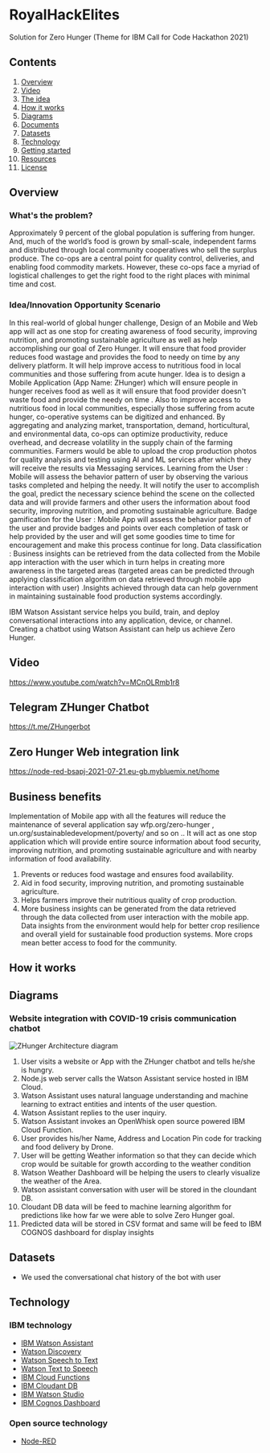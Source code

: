 # RoyalHackElites
Solution for Zero Hunger (Theme for IBM Call for Code Hackathon 2021)

## Contents

1. [Overview](#overview)
2. [Video](#video)
3. [The idea](#the-idea)
4. [How it works](#how-it-works)
5. [Diagrams](#diagrams)
6. [Documents](#documents)
7. [Datasets](#datasets)
8. [Technology](#technology)
9. [Getting started](#getting-started)
10. [Resources](#resources)
11. [License](#license)

## Overview

### What's the problem?
Approximately 9 percent of the global population is suffering from hunger. And, much of the world’s food is grown by small-scale, independent farms and distributed through local community cooperatives who sell the surplus produce. The co-ops are a central point for quality control, deliveries, and enabling food commodity markets. However, these co-ops face a myriad of logistical challenges to get the right food to the right places with minimal time and cost.

### Idea/Innovation Opportunity Scenario 

In this real-world of global hunger challenge, Design of an Mobile and Web app will act as one stop for creating awareness of food security, improving nutrition, and promoting sustainable agriculture as well as help accomplishing our goal of Zero Hunger. It will ensure that food provider reduces food wastage and provides the food to needy on time by any delivery platform. It will help improve access to nutritious food in local communities and those suffering from acute hunger.
Idea is to design a Mobile Application (App Name: ZHunger) which will ensure people in hunger receives food as well as it will ensure that food provider doesn't waste food and provide the needy on time . Also to improve access to nutritious food in local communities, especially those suffering from acute hunger, co-operative systems can be digitized and enhanced. By aggregating and analyzing market, transportation, demand, horticultural, and environmental data, co-ops can optimize productivity, reduce overhead, and decrease volatility in the supply chain of the farming communities. Farmers would be able to upload the crop production photos for quality analysis and testing using AI and ML services after which they will receive the results via Messaging services.
Learning from the User : Mobile will assess the behavior pattern of user by observing the various tasks completed and helping the needy. It will notify the user to accomplish the goal, predict the necessary science behind the scene on the collected data and will provide farmers and other users the information about food security, improving nutrition, and promoting sustainable agriculture.
Badge gamification for the User : Mobile App will assess the behavior pattern of the user and provide badges and points over each completion of task or help provided by the user and will get some goodies time to time for encouragement and make this process continue for long.
Data classification : Business insights can be retrieved from the data collected from the Mobile app interaction with the user which in turn helps in creating more awareness in the targeted areas (targeted areas can be predicted through applying classification algorithm on data retrieved through mobile app interaction with user) .Insights achieved through data can help government in maintaining sustainable food production systems accordingly.

IBM Watson Assistant service helps you build, train, and deploy conversational interactions into any application, device, or channel. Creating a chatbot using Watson Assistant can help us achieve Zero Hunger.

## Video

https://www.youtube.com/watch?v=MCnOLRmb1r8

## Telegram ZHunger Chatbot

https://t.me/ZHungerbot

## Zero Hunger Web integration link

https://node-red-bsapj-2021-07-21.eu-gb.mybluemix.net/home

## Business benefits 

Implementation of Mobile app with all the features will reduce the maintenance of several application say wfp.org/zero-hunger , un.org/sustainabledevelopment/poverty/ and so on ..  It will act as one stop application which will provide entire source information about food security, improving nutrition, and promoting sustainable agriculture and with nearby information of food availability.
1.	Prevents or reduces food wastage and ensures food availability.
2.	Aid in food security, improving nutrition, and promoting sustainable agriculture.
3.	Helps farmers improve their nutritious quality of crop production.
4.	More business insights can be generated from the data retrieved through the data collected from user interaction with the mobile app. Data insights from the environment would help for better crop resilience and overall yield for sustainable food production systems. More crops mean better access to food for the community.

## How it works


## Diagrams

### Website integration with COVID-19 crisis communication chatbot

![ZHunger Architecture diagram](/Images/Architecture.jpg)

1.	User visits a website or App with the ZHunger chatbot and tells he/she is hungry.
2.	Node.js web server calls the Watson Assistant service hosted in IBM Cloud.
3.	Watson Assistant uses natural language understanding and machine learning to extract entities and intents of the user question.
4.	Watson Assistant replies to the user inquiry.
5.	Watson Assistant invokes an OpenWhisk open source powered IBM Cloud Function.
6.	User provides his/her Name, Address and Location Pin code for tracking and food delivery by Drone.
7.	User will be getting Weather information so that they can decide which crop would be suitable for growth according to the weather condition
8.	Watson Weather Dashboard will be helping the users to clearly visualize the weather of the Area.
9.	Watson assistant conversation with user will be stored in the cloundant DB.
10.	Cloudant DB data will be feed to machine learning algorithm for predictions like how far we were able to solve Zero Hunger goal.
11.	Predicted data will be stored in CSV format and same will be feed to IBM COGNOS dashboard for display insights


## Datasets

- We used the conversational chat history of the bot with user 

## Technology

### IBM technology

- [IBM Watson Assistant](https://www.ibm.com/cloud/watson-assistant/)
- [Watson Discovery](https://www.ibm.com/cloud/watson-discovery)
- [Watson Speech to Text](https://www.ibm.com/cloud/watson-speech-to-text)
- [Watson Text to Speech](https://www.ibm.com/cloud/watson-text-to-speech)
- [IBM Cloud Functions](https://cloud.ibm.com/functions/)
- [IBM Cloudant DB](https://www.ibm.com/cloud/cloudant/)
- [IBM Watson Studio](https://cloud.ibm.com/functions/)
- [IBM Cognos Dashboard](https://www.ibm.com/cloud/watson-studio/)


### Open source technology
- [Node-RED](https://nodered.org/)
